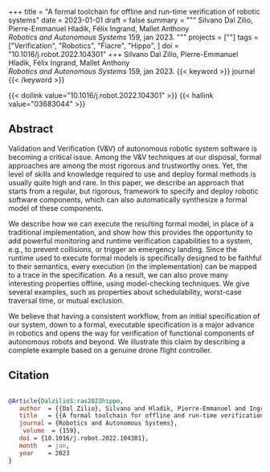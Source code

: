 +++
title = "A formal toolchain for offline and run-time verification of robotic systems"
date = 2023-01-01
draft = false
summary = """
Silvano Dal Zilio, Pierre-Emmanuel Hladik, Félix Ingrand, Mallet Anthony <br />
_Robotics and Autonomous Systems_ 159, jan 2023.
"""
projects = [""]
tags = ["Verification", "Robotics", "Fiacre", "Hippo", ]
doi = "10.1016/j.robot.2022.104301"
+++
Silvano Dal Zilio, Pierre-Emmanuel Hladik, Félix Ingrand, Mallet Anthony <br />
_Robotics and Autonomous Systems_ 159, jan 2023.
{{< keyword >}} journal {{< /keyword >}}


{{< doilink value="10.1016/j.robot.2022.104301" >}}
{{< hallink value="03683044" >}}

## Abstract
Validation and Verification (V&V) of autonomous robotic system software is becoming a
        critical issue. Among the V&V techniques at our disposal, formal approaches are among
        the most rigorous and trustworthy ones. Yet, the level of skills and knowledge required to
        use and deploy formal methods is usually quite high and rare. In this paper, we describe an
        approach that starts from a regular, but rigorous, framework to specify and deploy robotic
        software components, which can also automatically synthesize a formal model of these
        components.

We describe how we can execute the resulting formal model, in place of a traditional
        implementation, and show how this provides the opportunity to add powerful monitoring and
        runtime verification capabilities to a system, e.g., to prevent collisions, or trigger an
        emergency landing. Since the runtime used to execute formal models is specifically designed
        to be faithful to their semantics, every execution (in the implementation) can be mapped to
        a trace in the specification. As a result, we can also prove many interesting properties
        offline, using model-checking techniques. We give several examples, such as properties about
        schedulability, worst-case traversal time, or mutual exclusion.

We believe that having a consistent workflow, from an initial specification of our system,
        down to a formal, executable specification is a major advance in robotics and opens the way
        for verification of functional components of autonomous robots and beyond. We illustrate
        this claim by describing a complete example based on a genuine drone flight controller.



## Citation

```bibtex

@Article{DalzilioS:ras2023hippo,
   author  = {{Dal Zilio}, Silvano and Hladik, Pierre-Emmanuel and Ingrand, Félix and Anthony, Mallet},
   title   = {{A formal toolchain for offline and run-time verification of robotic systems}},
   journal = {Robotics and Autonomous Systems},
    volume  = {159},
   doi = {10.1016/j.robot.2022.104301},
   month   = jan, 
   year    = 2023
}

````

